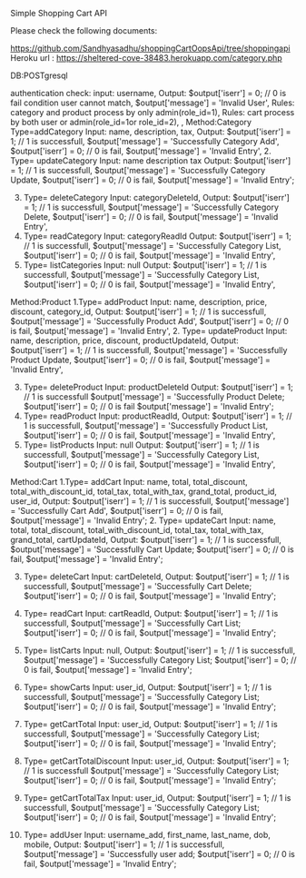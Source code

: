 Simple Shopping Cart API

Please check the following documents:

https://github.com/Sandhyasadhu/shoppingCartOopsApi/tree/shoppingapi 
Heroku url : https://sheltered-cove-38483.herokuapp.com/category.php

DB:POSTgresql

authentication check:
input: 
username,
Output:
	$output['iserr'] 			= 0; // 0 is fail condition user cannot match,
	$output['message'] 			= 'Invalid User',
Rules: category and product process by only admin(role_id=1),
Rules: cart process by both user or admin(role_id=1or role_id=2),
,
Method:Category
Type=addCategory
Input:
	name,
	description,
	tax,
Output:
	$output['iserr'] 			= 1; // 1 is successfull,
	$output['message'] 		= 'Successfully Category Add',
$output['iserr'] 			= 0; // 0 is fail,
	$output['message'] 		= 'Invalid Entry',
2. Type= updateCategory
Input:
	name
description
tax
Output:
	$output['iserr'] 			= 1; // 1 is successfull,
	$output['message'] 		= 'Successfully Category Update,
$output['iserr'] 			= 0; // 0 is fail,
	$output['message'] 		= 'Invalid Entry';

3. Type= deleteCategory
Input:
	categoryDeleteId,
Output:
	$output['iserr'] 			= 1; // 1 is successfull,
	$output['message'] 		= 'Successfully Category Delete,
$output['iserr'] 			= 0; // 0 is fail,
	$output['message'] 		= 'Invalid Entry',
4. Type= readCategory
Input:
	categoryReadId
Output:
	$output['iserr'] 			= 1; // 1 is successfull,
	$output['message'] 		= 'Successfully Category List,
$output['iserr'] 			= 0; // 0 is fail,
	$output['message'] 		= 'Invalid Entry',
5. Type= listCategories
Input:
	null
Output:
	$output['iserr'] 			= 1; // 1 is successfull,
	$output['message'] 		= 'Successfully Category List,
$output['iserr'] 			= 0; // 0 is fail,
	$output['message'] 		= 'Invalid Entry',


Method:Product
1.Type= addProduct
Input:
	name,
	description,
	price,
	discount,
	category_id,
Output:
	$output['iserr'] 			= 1; // 1 is successfull,
	$output['message'] 		= 'Successfully Product Add',
$output['iserr'] 			= 0; // 0 is fail,
	$output['message'] 		= 'Invalid Entry',
2. Type= updateProduct
Input:
	name,
	description,
	price,
	discount,
	productUpdateId,
Output:
	$output['iserr'] 			= 1; // 1 is successfull,
	$output['message'] 		= 'Successfully Product Update,
$output['iserr'] 			= 0; // 0 is fail,
	$output['message'] 		= 'Invalid Entry',

3. Type= deleteProduct
Input:
	productDeleteId
Output:
	$output['iserr'] 			= 1; // 1 is successfull
	$output['message'] 		= 'Successfully Product Delete;
$output['iserr'] 			= 0; // 0 is fail
	$output['message'] 		= 'Invalid Entry';
4. Type= readProduct
Input:
	productReadId,
Output:
	$output['iserr'] 			= 1; // 1 is successfull,
	$output['message'] 		= 'Successfully Product  List,
$output['iserr'] 			= 0; // 0 is fail,
	$output['message'] 		= 'Invalid Entry',
5. Type= listProducts
Input:
	null
Output:
	$output['iserr'] 			= 1; // 1 is successfull,
	$output['message'] 		= 'Successfully Category List,
$output['iserr'] 			= 0; // 0 is fail,
	$output['message'] 		= 'Invalid Entry',


Method:Cart
1.Type= addCart
Input:
	name,
	total,
	total_discount,
	total_with_discount_id,
	total_tax,
	total_with_tax,
	grand_total,
	product_id,
	user_id,
Output:
	$output['iserr'] 			= 1; // 1 is successfull,
	$output['message'] 		= 'Successfully Cart Add',
$output['iserr'] 			= 0; // 0 is fail,
	$output['message'] 		= 'Invalid Entry';
2. Type= updateCart
Input:
	name,
	total,
	total_discount,
	total_with_discount_id,
	total_tax,
	total_with_tax,
	grand_total,
	cartUpdateId,
Output:
	$output['iserr'] 			= 1; // 1 is successfull,
	$output['message'] 		= 'Successfully Cart Update;
$output['iserr'] 			= 0; // 0 is fail,
	$output['message'] 		= 'Invalid Entry';

3. Type= deleteCart
Input:
	cartDeleteId,
Output:
	$output['iserr'] 			= 1; // 1 is successfull,
	$output['message'] 		= 'Successfully Cart Delete;
$output['iserr'] 			= 0; // 0 is fail,
	$output['message'] 		= 'Invalid Entry';
4. Type= readCart
Input:
	cartReadId,
Output:
	$output['iserr'] 			= 1; // 1 is successfull,
	$output['message'] 		= 'Successfully Cart  List;
$output['iserr'] 			= 0; // 0 is fail,
	$output['message'] 		= 'Invalid Entry';
5. Type= listCarts
Input:
	null,
Output:
	$output['iserr'] 			= 1; // 1 is successfull,
	$output['message'] 		= 'Successfully Category List;
$output['iserr'] 			= 0; // 0 is fail,
	$output['message'] 		= 'Invalid Entry';

6. Type= showCarts
Input:
	user_id,
Output:
	$output['iserr'] 			= 1; // 1 is successfull,
	$output['message'] 		= 'Successfully Category List;
$output['iserr'] 			= 0; // 0 is fail,
	$output['message'] 		= 'Invalid Entry';

7. Type= getCartTotal
Input:
	user_id,
Output:
	$output['iserr'] 			= 1; // 1 is successfull,
	$output['message'] 		= 'Successfully Category List;
$output['iserr'] 			= 0; // 0 is fail,
	$output['message'] 		= 'Invalid Entry';
8. Type= getCartTotalDiscount
Input:
	user_id,
Output:
	$output['iserr'] 			= 1; // 1 is successfull
	$output['message'] 		= 'Successfully Category List;
$output['iserr'] 			= 0; // 0 is fail,
	$output['message'] 		= 'Invalid Entry';
9. Type= getCartTotalTax
Input:
	user_id,
Output:
	$output['iserr'] 			= 1; // 1 is successfull,
	$output['message'] 		= 'Successfully Category List;
$output['iserr'] 			= 0; // 0 is fail,
	$output['message'] 		= 'Invalid Entry';
10. Type= addUser
Input:
	username_add,
	first_name,
	last_name,
	dob,
	mobile,
Output:
	$output['iserr'] 			= 1; // 1 is successfull,
	$output['message'] 		= 'Successfully user  add;
$output['iserr'] 			= 0; // 0 is fail,
	$output['message'] 		= 'Invalid Entry';

